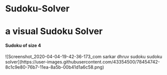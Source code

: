 # Sudoku-Solver

<h1>a visual Sudoku Solver</h1>

<h4>Sudoku of size 4</h4>
![Screenshot_2020-04-04-19-42-36-173_com sarkar dhruv sudoku sudoku solver](https://user-images.githubusercontent.com/43354500/78454742-8c1c9e80-76b7-11ea-8a5b-00b41d1a6c58.png)
